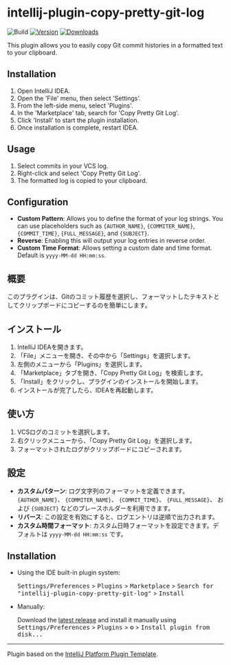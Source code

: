 # intellij-plugin-copy-pretty-git-log

![Build](https://github.com/naoyukik/intellij-plugin-copy-pretty-git-log/workflows/Build/badge.svg)
[![Version](https://img.shields.io/jetbrains/plugin/v/PLUGIN_ID.svg)](https://plugins.jetbrains.com/plugin/com.github.naoyukik.copyprettygitlog)
[![Downloads](https://img.shields.io/jetbrains/plugin/d/com.github.naoyukik.copyprettygitlog.svg)](https://plugins.jetbrains.com/plugin/com.github.naoyukik.copyprettygitlog)

<!-- Plugin description -->
This plugin allows you to easily copy Git commit histories in a formatted text to your clipboard.
<!-- Plugin description end -->

## Installation

1. Open IntelliJ IDEA.
2. Open the 'File' menu, then select 'Settings'.
3. From the left-side menu, select 'Plugins'.
4. In the 'Marketplace' tab, search for 'Copy Pretty Git Log'.
5. Click 'Install' to start the plugin installation.
6. Once installation is complete, restart IDEA.

## Usage

1. Select commits in your VCS log.
2. Right-click and select 'Copy Pretty Git Log'.
3. The formatted log is copied to your clipboard.

## Configuration

- **Custom Pattern**: Allows you to define the format of your log strings. You can use placeholders such as `{AUTHOR_NAME}`, `{COMMITER_NAME}`, `{COMMIT_TIME}`, `{FULL_MESSAGE}`, and `{SUBJECT}`.
- **Reverse**: Enabling this will output your log entries in reverse order.
- **Custom Time Format**: Allows setting a custom date and time format. Default is `yyyy-MM-dd HH:mm:ss`.

## 概要
このプラグインは、Gitのコミット履歴を選択し、フォーマットしたテキストとしてクリップボードにコピーするのを簡単にします。

## インストール

1. IntelliJ IDEAを開きます。
2. 「File」メニューを開き、その中から「Settings」を選択します。
3. 左側のメニューから「Plugins」を選択します。
4. 「Marketplace」タブを開き、「Copy Pretty Git Log」を検索します。
5. 「Install」をクリックし、プラグインのインストールを開始します。
6. インストールが完了したら、IDEAを再起動します。

## 使い方

1. VCSログのコミットを選択します。
2. 右クリックメニューから、「Copy Pretty Git Log」を選択します。
3. フォーマットされたログがクリップボードにコピーされます。

## 設定

- **カスタムパターン**: ログ文字列のフォーマットを定義できます。 `{AUTHOR_NAME}`、 `{COMMITER_NAME}`、 `{COMMIT_TIME}`、 `{FULL_MESSAGE}`、 および `{SUBJECT}` などのプレースホルダーを利用できます。
- **リバース**: この設定を有効にすると、ログエントリは逆順で出力されます。
- **カスタム時間フォーマット**: カスタム日時フォーマットを設定できます。デフォルトは `yyyy-MM-dd HH:mm:ss` です。

## Installation

- Using the IDE built-in plugin system:
  
  <kbd>Settings/Preferences</kbd> > <kbd>Plugins</kbd> > <kbd>Marketplace</kbd> > <kbd>Search for "intellij-plugin-copy-pretty-git-log"</kbd> >
  <kbd>Install</kbd>
  
- Manually:

  Download the [latest release](https://github.com/naoyukik/intellij-plugin-copy-pretty-git-log/releases/latest) and install it manually using
  <kbd>Settings/Preferences</kbd> > <kbd>Plugins</kbd> > <kbd>⚙️</kbd> > <kbd>Install plugin from disk...</kbd>


---
Plugin based on the [IntelliJ Platform Plugin Template][template].

[template]: https://github.com/JetBrains/intellij-platform-plugin-template
[docs:plugin-description]: https://plugins.jetbrains.com/docs/intellij/plugin-user-experience.html#plugin-description-and-presentation
